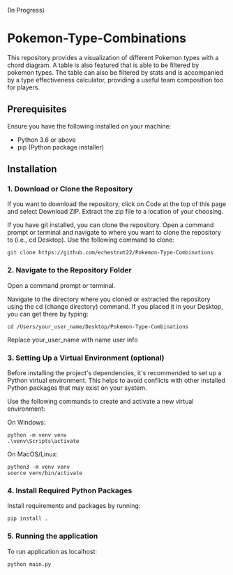 (In Progress)

# Pokemon-Type-Combinations

This repository provides a visualization of different Pokemon types with a chord diagram. A table is also featured that is able to be filtered by pokemon types. The table can also be filtered by stats and is accompanied by a type effectiveness calculator, providing a useful team composition too for players.

## Prerequisites
Ensure you have the following installed on your machine:
- Python 3.6 or above
- pip (Python package installer)


## Installation
### 1. Download or Clone the Repository

If you want to download the repository, click on Code at the top of this page and select Download ZIP. Extract the zip file to a location of your choosing.

If you have git installed, you can clone the repository. Open a command prompt or terminal and navigate to where you want to clone the repository to (i.e., cd Desktop). Use the following command to clone:
```
git clone https://github.com/echestnut22/Pokemon-Type-Combinations
```



### 2. Navigate to the Repository Folder

Open a command prompt or terminal.

Navigate to the directory where you cloned or extracted the repository using the cd (change directory) command. If you placed it in your Desktop,     you can get there by typing:
```
cd /Users/your_user_name/Desktop/Pokemon-Type-Combinations
```
Replace your_user_name with name user info


### 3. Setting Up a Virtual Environment (optional)

Before installing the project's dependencies, it's recommended to set up a Python virtual environment. This helps to avoid conflicts with other       installed Python packages that may exist on your system.

Use the following commands to create and activate a new virtual environment:

On Windows:

```
python -m venv venv
.\venv\Scripts\activate
```
On MacOS/Linux:

```
python3 -m venv venv
source venv/bin/activate
```

### 4. Install Required Python Packages
Install requirements and packages by running:
```
pip install .
```

### 5. Running the application 
To run application as localhost:
```
python main.py
```


